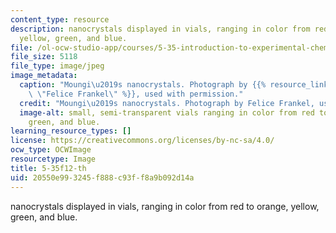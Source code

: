 ```yaml
---
content_type: resource
description: nanocrystals displayed in vials, ranging in color from red to orange,
  yellow, green, and blue.
file: /ol-ocw-studio-app/courses/5-35-introduction-to-experimental-chemistry-fall-2012/20550e993245f888c93ff8a9b092d14a_5-35f12-th.jpg
file_size: 5118
file_type: image/jpeg
image_metadata:
  caption: "Moungi\u2019s nanocrystals. Photograph by {{% resource_link \"0490b118-b73e-426b-a2ea-86111ff05b04\"\
    \ \"Felice Frankel\" %}}, used with permission."
  credit: "Moungi\u2019s nanocrystals. Photograph by Felice Frankel, used with permission."
  image-alt: small, semi-transparent vials ranging in color from red to orange, yellow,
    green, and blue.
learning_resource_types: []
license: https://creativecommons.org/licenses/by-nc-sa/4.0/
ocw_type: OCWImage
resourcetype: Image
title: 5-35f12-th
uid: 20550e99-3245-f888-c93f-f8a9b092d14a
---
```

nanocrystals displayed in vials, ranging in color from red to orange, yellow, green, and blue.